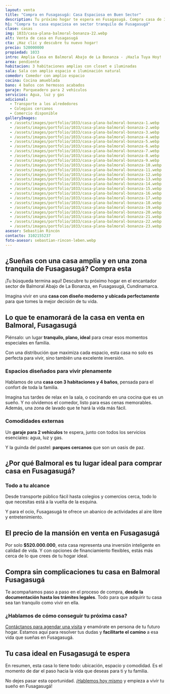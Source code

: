 ```yaml
---
layout: venta
title: "Compra en Fusagasugá: Casa Espaciosa en Buen Sector"
description: Tu próximo hogar te espera en Fusagasugá. Compra casa de 3 habitaciones disponible ahora. ¡No esperes más para vivir la vida que deseas! Escríbenos
h1: "Compra tu casa espaciosa en sector tranquilo de Fusagasugá"
clase: casas
img: 1033/casa-plana-balmoral-bonanza-22.webp
alt: Venta de casa en Fusagasugá
cta: ¡Haz clic y descubre tu nuevo hogar!
precio: 520000000
propiedad: 1033
intro: Amplia Casa en Balmoral Abajo de La Bonanza - ¡Hazla Tuya Hoy!
area: pendiente
habitacion: 3 habitaciones amplias con closet e iluminadas
sala: Sala con amplio espacio e iluminación natural
comedor: Comedor con amplio espacio
cocina: Cocina amueblada
bano: 4 baños con hermosos acabados
garaje: Parqueadero para 2 vehículos
servicios: Agua, luz y gas
adicional:
  - Transporte a los alrededores
  - Colegios cercanos
  - Comercio disponible
galleryImages:
  - /assets/images/portfolio/1033/casa-plana-balmoral-bonanza-1.webp
  - /assets/images/portfolio/1033/casa-plana-balmoral-bonanza-2.webp
  - /assets/images/portfolio/1033/casa-plana-balmoral-bonanza-3.webp
  - /assets/images/portfolio/1033/casa-plana-balmoral-bonanza-4.webp
  - /assets/images/portfolio/1033/casa-plana-balmoral-bonanza-5.webp
  - /assets/images/portfolio/1033/casa-plana-balmoral-bonanza-6.webp
  - /assets/images/portfolio/1033/casa-plana-balmoral-bonanza-7.webp
  - /assets/images/portfolio/1033/casa-plana-balmoral-bonanza-8.webp
  - /assets/images/portfolio/1033/casa-plana-balmoral-bonanza-9.webp
  - /assets/images/portfolio/1033/casa-plana-balmoral-bonanza-10.webp
  - /assets/images/portfolio/1033/casa-plana-balmoral-bonanza-11.webp
  - /assets/images/portfolio/1033/casa-plana-balmoral-bonanza-12.webp
  - /assets/images/portfolio/1033/casa-plana-balmoral-bonanza-13.webp
  - /assets/images/portfolio/1033/casa-plana-balmoral-bonanza-14.webp
  - /assets/images/portfolio/1033/casa-plana-balmoral-bonanza-15.webp
  - /assets/images/portfolio/1033/casa-plana-balmoral-bonanza-16.webp
  - /assets/images/portfolio/1033/casa-plana-balmoral-bonanza-17.webp
  - /assets/images/portfolio/1033/casa-plana-balmoral-bonanza-18.webp
  - /assets/images/portfolio/1033/casa-plana-balmoral-bonanza-19.webp
  - /assets/images/portfolio/1033/casa-plana-balmoral-bonanza-20.webp
  - /assets/images/portfolio/1033/casa-plana-balmoral-bonanza-21.webp
  - /assets/images/portfolio/1033/casa-plana-balmoral-bonanza-22.webp
  - /assets/images/portfolio/1033/casa-plana-balmoral-bonanza-23.webp
asesor: Sebastián Rincón
contacto: 3102155237
foto-asesor: sebastian-rincon-leben.webp
---
```

## ¿Sueñas con una casa amplia y en una zona tranquila de Fusagasugá? Compra esta

¡Tu búsqueda termina aquí! Descubre tu próximo hogar en el encantador sector de Balmoral Abajo de La Bonanza, en Fusagasugá, Cundinamarca.

Imagina vivir en una **casa con diseño moderno y ubicada perfectamente** para que tomes la mejor decisión de tu vida.

## Lo que te enamorará de la casa en venta en Balmoral, Fusagasugá

Piénsalo: un lugar **tranquilo, plano, ideal** para crear esos momentos especiales en familia.

Con una distribución que maximiza cada espacio, esta casa no solo es perfecta para vivir, sino también una excelente inversión.

### Espacios diseñados para vivir plenamente

Hablamos de una **casa con 3 habitaciones y 4 baños**, pensada para el confort de toda la familia.

Imagina tus tardes de relax en la sala, o cocinando en una cocina que es un sueño. Y no olvidemos el comedor, listo para esas cenas memorables. Además, una zona de lavado que te hará la vida más fácil.

### Comodidades externas

Un **garaje para 2 vehículos** te espera, junto con todos los servicios esenciales: agua, luz y gas.

Y la guinda del pastel: **parques cercanos** que son un oasis de paz.

## ¿Por qué Balmoral es tu lugar ideal para comprar casa en Fusagasugá?

### Todo a tu alcance

Desde transporte público fácil hasta colegios y comercios cerca, todo lo que necesitas está a la vuelta de la esquina.

Y para el ocio, Fusagasugá te ofrece un abanico de actividades al aire libre y entretenimiento.

## El precio de la mansión en venta en Fusagasugá

Por solo **$520.000.000**, esta casa representa una inversión inteligente en calidad de vida. Y con opciones de financiamiento flexibles, estás más cerca de lo que crees de tu hogar ideal.

## Compra sin complicaciones tu casa en Balmoral Fusagasugá

Te acompañamos paso a paso en el proceso de compra, **desde la documentación hasta los trámites legales**. Todo para que adquirir tu casa sea tan tranquilo como vivir en ella.

### ¿Hablamos de cómo conseguir tu próxima casa?

[Contáctanos para agendar una visita](#asesor) y enamórate en persona de tu futuro hogar. Estamos aquí para resolver tus dudas y **facilitarte el camino** a esa vida que sueñas en Fusagasugá.

## Tu casa ideal en Fusagasugá te espera

En resumen, esta casa lo tiene todo: ubicación, espacio y comodidad. Es el momento de dar el paso hacia la vida que deseas para ti y tu familia.

No dejes pasar esta oportunidad. ¡[Hablemos hoy mismo](#asesor) y empieza a vivir tu sueño en Fusagasugá!
